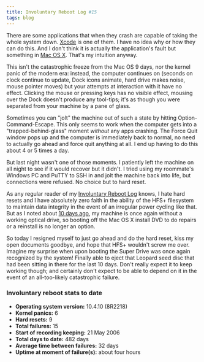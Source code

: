 ```yaml
---
title: Involuntary Reboot Log #15
tags: blog
---
```


There are some applications that when they crash are capable of taking the whole system down. [Xcode](http://www.wincent.com/knowledge-base/Xcode) is one of them. I have no idea why or how they can do this. And I don't think it is actually the application's fault but something in [Mac OS X](http://www.wincent.com/knowledge-base/Mac%20OS%20X). That's my intuition anyway.

This isn't the catastrophic freeze from the Mac OS 9 days, nor the kernel panic of the modern era: instead, the computer continues on (seconds on clock continue to update, Dock icons animate, hard drive makes noise, mouse pointer moves) but your attempts at interaction with it have no effect. Clicking the mouse or pressing keys has no visible effect, mousing over the Dock doesn't produce any tool-tips; it's as though you were separated from your machine by a pane of glass.

Sometimes you can "jolt" the machine out of such a state by hitting Option-Command-Escape. This only seems to work when the computer gets into a "trapped-behind-glass" moment *without* any apps crashing. The Force Quit window pops up and the computer is immediately back to normal, no need to actually go ahead and force quit anything at all. I end up having to do this about 4 or 5 times a day.

But last night wasn't one of those moments. I patiently left the machine on all night to see if it would recover but it didn't. I tried using my roommate's Windows PC and PuTTY to SSH in and jolt the machine back into life, but connections were refused. No choice but to hard reset.

As any regular reader of my [Involuntary Reboot Log](http://www.wincent.com/a/about/wincent/weblog/archives/involuntary_reboot_log/) knows, I hate hard resets and I have absolutely zero faith in the ability of the HFS+ filesystem to maintain data integrity in the event of an irregular power cycling like that. But as I noted about [10 days ago](http://www.wincent.com/a/about/wincent/weblog/archives/2007/09/anchor.php), my machine is once again without a working optical drive, so booting off the Mac OS X install DVD to do repairs or a reinstall is no longer an option.

So today I resigned myself to just go ahead and do the hard reset, kiss my open documents goodbye, and hope that HFS+ wouldn't screw me over. Imagine my surprise when upon booting the Super Drive was once again recognized by the system! Finally able to eject that Leopard seed disc that had been sitting in there for the last 10 days. Don't really expect it to keep working though; and certainly don't expect to be able to depend on it in the event of an all-too-likely catastrophic failure.


### Involuntary reboot stats to date

-   **Operating system version:** 10.4.10 (8R2218)
-   **Kernel panics:** 6
-   **Hard resets:** 9
-   **Total failures:** 15
-   **Start of recording keeping:** 21 May 2006
-   **Total days to date:** 482 days
-   **Average time between failures:** 32 days
-   **Uptime at moment of failure(s):** about four hours
